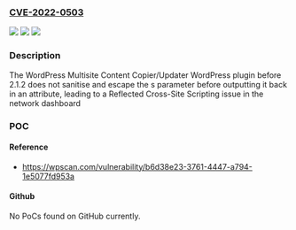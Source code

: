 ### [CVE-2022-0503](https://cve.mitre.org/cgi-bin/cvename.cgi?name=CVE-2022-0503)
![](https://img.shields.io/static/v1?label=Product&message=WordPress%20Multisite%20Content%20Copier%2FUpdater&color=blue)
![](https://img.shields.io/static/v1?label=Version&message=n%2Fa&color=blue)
![](https://img.shields.io/static/v1?label=Vulnerability&message=CWE-79%20Cross-site%20Scripting%20(XSS)&color=brighgreen)

### Description

The WordPress Multisite Content Copier/Updater WordPress plugin before 2.1.2 does not sanitise and escape the s parameter before outputting it back in an attribute, leading to a Reflected Cross-Site Scripting issue in the network dashboard

### POC

#### Reference
- https://wpscan.com/vulnerability/b6d38e23-3761-4447-a794-1e5077fd953a

#### Github
No PoCs found on GitHub currently.

